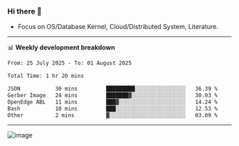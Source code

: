 ### Hi there 👋
<!-- * Daily Meditation via Leetcode/Competitive-Programming. -->
* Focus on OS/Database Kernel, Cloud/Distributed System, Literature.

-------

📊 **Weekly development breakdown**
<!--START_SECTION:waka-->

```txt
From: 25 July 2025 - To: 01 August 2025

Total Time: 1 hr 20 mins

JSON           30 mins         █████████░░░░░░░░░░░░░░░░   36.39 %
Gerber Image   24 mins         ███████▓░░░░░░░░░░░░░░░░░   30.03 %
OpenEdge ABL   11 mins         ███▓░░░░░░░░░░░░░░░░░░░░░   14.24 %
Bash           10 mins         ███░░░░░░░░░░░░░░░░░░░░░░   12.53 %
Other          2 mins          ▓░░░░░░░░░░░░░░░░░░░░░░░░   03.09 %
```

<!--END_SECTION:waka-->

-------

<!-- [![Leetcode Stats](https://leetcard.jacoblin.cool/hzhang413?font=Fira+Mono)](https://leetcode.com/fxrc) -->
![image](./cyberpunk-ghost-in-the-shell.gif)
<!--![image](./gis-archive.png)-->
